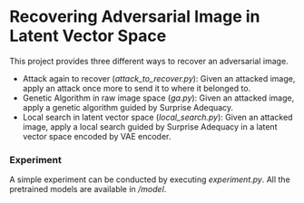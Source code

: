 # Recovering Adversarial Image in Latent Vector Space
This project provides three different ways to recover an adversarial image.
- Attack again to recover (_attack_to_recover.py_): Given an attacked image, apply an attack once more to send it to where it belonged to.
- Genetic Algorithm in raw image space (_ga.py_): Given an attacked image, apply a genetic algorithm guided by Surprise Adequacy.
- Local search in latent vector space (_local_search.py_): Given an attacked image, apply a local search guided by Surprise Adequacy in a latent vector space encoded by VAE encoder.

### Experiment
A simple experiment can be conducted by executing _experiment.py_. All the pretrained models are available in _/model_.
